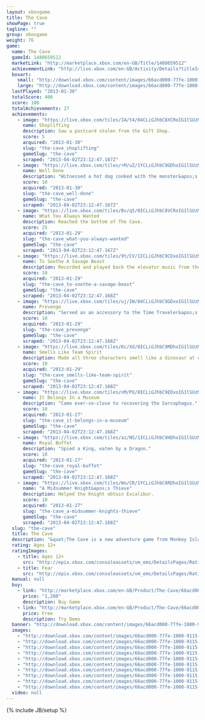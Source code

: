 ```yaml
---
layout: xboxgame
title: The Cave
showPage: true
tagline: ""
group: xboxgame
weight: 76
game: 
  name: The Cave
  gameId: 1480659512
  marketLink: "http://marketplace.xbox.com/en-GB/Title/1480659512"
  achievementLink: "http://live.xbox.com/en-GB/Activity/Details?titleId=1480659512"
  boxart: 
    small: "http://download.xbox.com/content/images/66acd000-77fe-1000-9115-d80258411238/1033/boxartsm.jpg"
    large: "http://download.xbox.com/content/images/66acd000-77fe-1000-9115-d80258411238/1033/boxartlg.jpg"
  lastPlayed: "2013-01-30"
  totalScore: 400
  score: 100
  totalAchievements: 27
  achievements: 
    - image: "https://live.xbox.com/tiles/IA/t4/04CLiGJhbC8XCRoIG1lSUzM4L2FjaC8wLzNjAAAAAOfn5-xXCzw=.jpg"
      name: Shoplifting
      description: Saw a postcard stolen from the Gift Shop.
      score: 5
      acquired: "2013-01-30"
      slug: "the-cave_shoplifting"
      gameSlug: "the-cave"
      scraped: "2013-04-02T23:12:47.167Z"
    - image: "https://live.xbox.com/tiles/+M/uZ/1YCLiGJhbC9GDhoIG1lSUzM4L2FjaC8wLzQyAAAAAOfn5-q2y+Q=.jpg"
      name: Well Done
      description: "Witnessed a hot dog cooked with the monster&apos;s breath."
      score: 10
      acquired: "2013-01-30"
      slug: "the-cave_well-done"
      gameSlug: "the-cave"
      scraped: "2013-04-02T23:12:47.167Z"
    - image: "https://live.xbox.com/tiles/Bv/q5/0ICLiGJhbC8VCRoIG1lSUzM4L2FjaC8wLzNhAAAAAOfn5-+W+ho=.jpg"
      name: What You Always Wanted
      description: Reached the bottom of The Cave.
      score: 25
      acquired: "2013-01-29"
      slug: "the-cave_what-you-always-wanted"
      gameSlug: "the-cave"
      scraped: "2013-04-02T23:12:47.167Z"
    - image: "https://live.xbox.com/tiles/9t/CV/1ICLiGJhbC9CDxoIG1lSUzM4L2FjaC8wLzU2AAAAAOfn5-u60Oo=.jpg"
      name: To Soothe A Savage Beast
      description: Recorded and played back the elevator music from the Zoo food court.
      score: 10
      acquired: "2013-01-29"
      slug: "the-cave_to-soothe-a-savage-beast"
      gameSlug: "the-cave"
      scraped: "2013-04-02T23:12:47.168Z"
    - image: "https://live.xbox.com/tiles/uj/IW/04CLiGJhbC9GDxoIG1lSUzM4L2FjaC8wLzUyAAAAAOfn5-w5MqY=.jpg"
      name: Prevenge
      description: "Served as an accessory to the Time Traveler&apos;s murder of her enemy&apos;s ancestor."
      score: 10
      acquired: "2013-01-29"
      slug: "the-cave_prevenge"
      gameSlug: "the-cave"
      scraped: "2013-04-02T23:12:47.168Z"
    - image: "https://live.xbox.com/tiles/Kc/Xd/0ICLiGJhbC9MDhoIG1lSUzM4L2FjaC8wLzQ4AAAAAOfn5--yxTU=.jpg"
      name: Smells Like Team Spirit
      description: Made all three characters smell like a dinosaur at once.
      score: 10
      acquired: "2013-01-29"
      slug: "the-cave_smells-like-team-spirit"
      gameSlug: "the-cave"
      scraped: "2013-04-02T23:12:47.168Z"
    - image: "https://live.xbox.com/tiles/nM/PX/0ICLiGJhbC9EDxoIG1lSUzM4L2FjaC8wLzUwAAAAAOfn5--4w4A=.jpg"
      name: It Belongs In a Museum
      description: "Came ever-so-close to recovering the Sarcophagus."
      score: 10
      acquired: "2013-01-27"
      slug: "the-cave_it-belongs-in-a-museum"
      gameSlug: "the-cave"
      scraped: "2013-04-02T23:12:47.168Z"
    - image: "https://live.xbox.com/tiles/az/N5/1ICLiGJhbC9HDhoIG1lSUzM4L2FjaC8wLzQzAAAAAOfn5-tWM3c=.jpg"
      name: Royal Buffet
      description: "Spied a King, eaten by a Dragon."
      score: 10
      acquired: "2013-01-27"
      slug: "the-cave_royal-buffet"
      gameSlug: "the-cave"
      scraped: "2013-04-02T23:12:47.168Z"
    - image: "https://live.xbox.com/tiles/Wo/CR/1YCLiGJhbC8RDhoIG1lSUzM4L2FjaC8wLzRlAAAAAOfn5-q+gEY=.jpg"
      name: "A Midsummer Knight&apos;s Thieve"
      description: Helped the Knight obtain Excalibur.
      score: 10
      acquired: "2013-01-27"
      slug: "the-cave_a-midsummer-knights-thieve"
      gameSlug: "the-cave"
      scraped: "2013-04-02T23:12:47.168Z"
  slug: "the-cave"
  title: The Cave
  description: "&quot;The Cave is a new adventure game from Monkey Island and Maniac Mansion creator Ron Gilbert, and Double Fine Productions, the award-winning studio behind Psychonauts and Br&uuml;tal Legend.  Assemble your team of three from seven unlikely adventurers, each with their own unique personalities and stories, then descend into the mysterious depths to explore locations including a subterranean amusement park and a medieval castle, not to mention a fully armed and ready-to-launch nuclear tipped ICBM. The Cave awaits.&quot;"
  rating: Ages 12+
  ratingImages: 
    - title: Ages 12+
      src: "http://epix.xbox.com/consoleassets/vm_ems/DetailsPages/RatingSystemID/14/default/Values/14003.png"
    - title: Fear
      src: "http://epix.xbox.com/consoleassets/vm_ems/DetailsPages/RatingSystemID/14/default/Descriptors/14003.png"
  manual: null
  buy: 
    - link: "http://marketplace.xbox.com/en-GB/Product/The-Cave/66acd000-77fe-1000-9115-d80258411238?purchase=1&amp;DownloadType=Game"
      price: "1,200"
      description: Buy Game
    - link: "http://marketplace.xbox.com/en-GB/Product/The-Cave/66acd000-77fe-1000-9115-d80258411238?purchase=1&amp;DownloadType=GameDemo"
      price: Free
      description: Try Demo
  banner: "http://download.xbox.com/content/images/66acd000-77fe-1000-9115-d80258411238/1033/banner.png"
  images: 
    - "http://download.xbox.com/content/images/66acd000-77fe-1000-9115-d80258411238/1033/screenlg1.jpg"
    - "http://download.xbox.com/content/images/66acd000-77fe-1000-9115-d80258411238/1033/screenlg2.jpg"
    - "http://download.xbox.com/content/images/66acd000-77fe-1000-9115-d80258411238/1033/screenlg3.jpg"
    - "http://download.xbox.com/content/images/66acd000-77fe-1000-9115-d80258411238/1033/screenlg4.jpg"
    - "http://download.xbox.com/content/images/66acd000-77fe-1000-9115-d80258411238/1033/screenlg5.jpg"
    - "http://download.xbox.com/content/images/66acd000-77fe-1000-9115-d80258411238/1033/screenlg6.jpg"
    - "http://download.xbox.com/content/images/66acd000-77fe-1000-9115-d80258411238/1033/screenlg7.jpg"
    - "http://download.xbox.com/content/images/66acd000-77fe-1000-9115-d80258411238/1033/screenlg8.jpg"
    - "http://download.xbox.com/content/images/66acd000-77fe-1000-9115-d80258411238/1033/screenlg9.jpg"
    - "http://download.xbox.com/content/images/66acd000-77fe-1000-9115-d80258411238/1033/screenlg10.jpg"
  video: null
---
```

{% include JB/setup %}